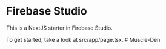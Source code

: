 # Firebase Studio

This is a NextJS starter in Firebase Studio.

To get started, take a look at src/app/page.tsx.
#   M u s c l e - D e n  
 